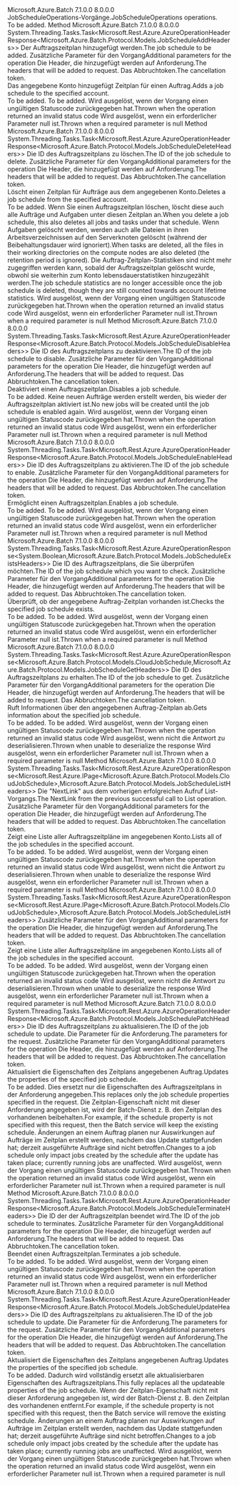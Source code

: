 <Type Name="IJobScheduleOperations" FullName="Microsoft.Azure.Batch.Protocol.IJobScheduleOperations">
  <TypeSignature Language="C#" Value="public interface IJobScheduleOperations" />
  <TypeSignature Language="ILAsm" Value=".class public interface auto ansi abstract IJobScheduleOperations" />
  <TypeSignature Language="DocId" Value="T:Microsoft.Azure.Batch.Protocol.IJobScheduleOperations" />
  <TypeSignature Language="VB.NET" Value="Public Interface IJobScheduleOperations" />
  <TypeSignature Language="F#" Value="type IJobScheduleOperations = interface" />
  <AssemblyInfo>
    <AssemblyName>Microsoft.Azure.Batch</AssemblyName>
    <AssemblyVersion>7.1.0.0</AssemblyVersion>
    <AssemblyVersion>8.0.0.0</AssemblyVersion>
  </AssemblyInfo>
  <Interfaces />
  <Docs>
    <summary>
            <span data-ttu-id="e0101-101">JobScheduleOperations-Vorgänge.</span><span class="sxs-lookup"><span data-stu-id="e0101-101">JobScheduleOperations operations.</span></span>
            </summary>
    <remarks>To be added.</remarks>
  </Docs>
  <Members>
    <Member MemberName="AddWithHttpMessagesAsync">
      <MemberSignature Language="C#" Value="public System.Threading.Tasks.Task&lt;Microsoft.Rest.Azure.AzureOperationHeaderResponse&lt;Microsoft.Azure.Batch.Protocol.Models.JobScheduleAddHeaders&gt;&gt; AddWithHttpMessagesAsync (Microsoft.Azure.Batch.Protocol.Models.JobScheduleAddParameter cloudJobSchedule, Microsoft.Azure.Batch.Protocol.Models.JobScheduleAddOptions jobScheduleAddOptions = null, System.Collections.Generic.Dictionary&lt;string,System.Collections.Generic.List&lt;string&gt;&gt; customHeaders = null, System.Threading.CancellationToken cancellationToken = null);" />
      <MemberSignature Language="ILAsm" Value=".method public hidebysig newslot virtual instance class System.Threading.Tasks.Task`1&lt;class Microsoft.Rest.Azure.AzureOperationHeaderResponse`1&lt;class Microsoft.Azure.Batch.Protocol.Models.JobScheduleAddHeaders&gt;&gt; AddWithHttpMessagesAsync(class Microsoft.Azure.Batch.Protocol.Models.JobScheduleAddParameter cloudJobSchedule, class Microsoft.Azure.Batch.Protocol.Models.JobScheduleAddOptions jobScheduleAddOptions, class System.Collections.Generic.Dictionary`2&lt;string, class System.Collections.Generic.List`1&lt;string&gt;&gt; customHeaders, valuetype System.Threading.CancellationToken cancellationToken) cil managed" />
      <MemberSignature Language="DocId" Value="M:Microsoft.Azure.Batch.Protocol.IJobScheduleOperations.AddWithHttpMessagesAsync(Microsoft.Azure.Batch.Protocol.Models.JobScheduleAddParameter,Microsoft.Azure.Batch.Protocol.Models.JobScheduleAddOptions,System.Collections.Generic.Dictionary{System.String,System.Collections.Generic.List{System.String}},System.Threading.CancellationToken)" />
      <MemberSignature Language="F#" Value="abstract member AddWithHttpMessagesAsync : Microsoft.Azure.Batch.Protocol.Models.JobScheduleAddParameter * Microsoft.Azure.Batch.Protocol.Models.JobScheduleAddOptions * System.Collections.Generic.Dictionary&lt;string, System.Collections.Generic.List&lt;string&gt;&gt; * System.Threading.CancellationToken -&gt; System.Threading.Tasks.Task&lt;Microsoft.Rest.Azure.AzureOperationHeaderResponse&lt;Microsoft.Azure.Batch.Protocol.Models.JobScheduleAddHeaders&gt;&gt;" Usage="iJobScheduleOperations.AddWithHttpMessagesAsync (cloudJobSchedule, jobScheduleAddOptions, customHeaders, cancellationToken)" />
      <MemberType>Method</MemberType>
      <AssemblyInfo>
        <AssemblyName>Microsoft.Azure.Batch</AssemblyName>
        <AssemblyVersion>7.1.0.0</AssemblyVersion>
        <AssemblyVersion>8.0.0.0</AssemblyVersion>
      </AssemblyInfo>
      <ReturnValue>
        <ReturnType>System.Threading.Tasks.Task&lt;Microsoft.Rest.Azure.AzureOperationHeaderResponse&lt;Microsoft.Azure.Batch.Protocol.Models.JobScheduleAddHeaders&gt;&gt;</ReturnType>
      </ReturnValue>
      <Parameters>
        <Parameter Name="cloudJobSchedule" Type="Microsoft.Azure.Batch.Protocol.Models.JobScheduleAddParameter" />
        <Parameter Name="jobScheduleAddOptions" Type="Microsoft.Azure.Batch.Protocol.Models.JobScheduleAddOptions" />
        <Parameter Name="customHeaders" Type="System.Collections.Generic.Dictionary&lt;System.String,System.Collections.Generic.List&lt;System.String&gt;&gt;" />
        <Parameter Name="cancellationToken" Type="System.Threading.CancellationToken" />
      </Parameters>
      <Docs>
        <param name="cloudJobSchedule">
            <span data-ttu-id="e0101-102">Der Auftragszeitplan hinzugefügt werden.</span><span class="sxs-lookup"><span data-stu-id="e0101-102">The job schedule to be added.</span></span>
            </param>
        <param name="jobScheduleAddOptions">
            <span data-ttu-id="e0101-103">Zusätzliche Parameter für den Vorgang</span><span class="sxs-lookup"><span data-stu-id="e0101-103">Additional parameters for the operation</span></span>
            </param>
        <param name="customHeaders">
            <span data-ttu-id="e0101-104">Die Header, die hinzugefügt werden auf Anforderung.</span><span class="sxs-lookup"><span data-stu-id="e0101-104">The headers that will be added to request.</span></span>
            </param>
        <param name="cancellationToken">
            <span data-ttu-id="e0101-105">Das Abbruchtoken.</span><span class="sxs-lookup"><span data-stu-id="e0101-105">The cancellation token.</span></span>
            </param>
        <summary>
            <span data-ttu-id="e0101-106">Das angegebene Konto hinzugefügt Zeitplan für einen Auftrag.</span><span class="sxs-lookup"><span data-stu-id="e0101-106">Adds a job schedule to the specified account.</span></span>
            </summary>
        <returns>To be added.</returns>
        <remarks>To be added.</remarks>
        <exception cref="T:Microsoft.Azure.Batch.Protocol.Models.BatchErrorException">
            <span data-ttu-id="e0101-107">Wird ausgelöst, wenn der Vorgang einen ungültigen Statuscode zurückgegeben hat.</span><span class="sxs-lookup"><span data-stu-id="e0101-107">Thrown when the operation returned an invalid status code</span></span>
            </exception>
        <exception cref="T:Microsoft.Rest.ValidationException">
            <span data-ttu-id="e0101-108">Wird ausgelöst, wenn ein erforderlicher Parameter null ist.</span><span class="sxs-lookup"><span data-stu-id="e0101-108">Thrown when a required parameter is null</span></span>
            </exception>
      </Docs>
    </Member>
    <Member MemberName="DeleteWithHttpMessagesAsync">
      <MemberSignature Language="C#" Value="public System.Threading.Tasks.Task&lt;Microsoft.Rest.Azure.AzureOperationHeaderResponse&lt;Microsoft.Azure.Batch.Protocol.Models.JobScheduleDeleteHeaders&gt;&gt; DeleteWithHttpMessagesAsync (string jobScheduleId, Microsoft.Azure.Batch.Protocol.Models.JobScheduleDeleteOptions jobScheduleDeleteOptions = null, System.Collections.Generic.Dictionary&lt;string,System.Collections.Generic.List&lt;string&gt;&gt; customHeaders = null, System.Threading.CancellationToken cancellationToken = null);" />
      <MemberSignature Language="ILAsm" Value=".method public hidebysig newslot virtual instance class System.Threading.Tasks.Task`1&lt;class Microsoft.Rest.Azure.AzureOperationHeaderResponse`1&lt;class Microsoft.Azure.Batch.Protocol.Models.JobScheduleDeleteHeaders&gt;&gt; DeleteWithHttpMessagesAsync(string jobScheduleId, class Microsoft.Azure.Batch.Protocol.Models.JobScheduleDeleteOptions jobScheduleDeleteOptions, class System.Collections.Generic.Dictionary`2&lt;string, class System.Collections.Generic.List`1&lt;string&gt;&gt; customHeaders, valuetype System.Threading.CancellationToken cancellationToken) cil managed" />
      <MemberSignature Language="DocId" Value="M:Microsoft.Azure.Batch.Protocol.IJobScheduleOperations.DeleteWithHttpMessagesAsync(System.String,Microsoft.Azure.Batch.Protocol.Models.JobScheduleDeleteOptions,System.Collections.Generic.Dictionary{System.String,System.Collections.Generic.List{System.String}},System.Threading.CancellationToken)" />
      <MemberSignature Language="F#" Value="abstract member DeleteWithHttpMessagesAsync : string * Microsoft.Azure.Batch.Protocol.Models.JobScheduleDeleteOptions * System.Collections.Generic.Dictionary&lt;string, System.Collections.Generic.List&lt;string&gt;&gt; * System.Threading.CancellationToken -&gt; System.Threading.Tasks.Task&lt;Microsoft.Rest.Azure.AzureOperationHeaderResponse&lt;Microsoft.Azure.Batch.Protocol.Models.JobScheduleDeleteHeaders&gt;&gt;" Usage="iJobScheduleOperations.DeleteWithHttpMessagesAsync (jobScheduleId, jobScheduleDeleteOptions, customHeaders, cancellationToken)" />
      <MemberType>Method</MemberType>
      <AssemblyInfo>
        <AssemblyName>Microsoft.Azure.Batch</AssemblyName>
        <AssemblyVersion>7.1.0.0</AssemblyVersion>
        <AssemblyVersion>8.0.0.0</AssemblyVersion>
      </AssemblyInfo>
      <ReturnValue>
        <ReturnType>System.Threading.Tasks.Task&lt;Microsoft.Rest.Azure.AzureOperationHeaderResponse&lt;Microsoft.Azure.Batch.Protocol.Models.JobScheduleDeleteHeaders&gt;&gt;</ReturnType>
      </ReturnValue>
      <Parameters>
        <Parameter Name="jobScheduleId" Type="System.String" />
        <Parameter Name="jobScheduleDeleteOptions" Type="Microsoft.Azure.Batch.Protocol.Models.JobScheduleDeleteOptions" />
        <Parameter Name="customHeaders" Type="System.Collections.Generic.Dictionary&lt;System.String,System.Collections.Generic.List&lt;System.String&gt;&gt;" />
        <Parameter Name="cancellationToken" Type="System.Threading.CancellationToken" />
      </Parameters>
      <Docs>
        <param name="jobScheduleId">
            <span data-ttu-id="e0101-109">Die ID des Auftragszeitplans zu löschen.</span><span class="sxs-lookup"><span data-stu-id="e0101-109">The ID of the job schedule to delete.</span></span>
            </param>
        <param name="jobScheduleDeleteOptions">
            <span data-ttu-id="e0101-110">Zusätzliche Parameter für den Vorgang</span><span class="sxs-lookup"><span data-stu-id="e0101-110">Additional parameters for the operation</span></span>
            </param>
        <param name="customHeaders">
            <span data-ttu-id="e0101-111">Die Header, die hinzugefügt werden auf Anforderung.</span><span class="sxs-lookup"><span data-stu-id="e0101-111">The headers that will be added to request.</span></span>
            </param>
        <param name="cancellationToken">
            <span data-ttu-id="e0101-112">Das Abbruchtoken.</span><span class="sxs-lookup"><span data-stu-id="e0101-112">The cancellation token.</span></span>
            </param>
        <summary>
            <span data-ttu-id="e0101-113">Löscht einen Zeitplan für Aufträge aus dem angegebenen Konto.</span><span class="sxs-lookup"><span data-stu-id="e0101-113">Deletes a job schedule from the specified account.</span></span>
            </summary>
        <returns>To be added.</returns>
        <remarks>
            <span data-ttu-id="e0101-114">Wenn Sie einen Auftragszeitplan löschen, löscht diese auch alle Aufträge und Aufgaben unter diesen Zeitplan an.</span><span class="sxs-lookup"><span data-stu-id="e0101-114">When you delete a job schedule, this also deletes all jobs and tasks under that schedule.</span></span> <span data-ttu-id="e0101-115">Wenn Aufgaben gelöscht werden, werden auch alle Dateien in ihren Arbeitsverzeichnissen auf den Serverknoten gelöscht (während der Beibehaltungsdauer wird ignoriert).</span><span class="sxs-lookup"><span data-stu-id="e0101-115">When tasks are deleted, all the files in their working directories on the compute nodes are also deleted (the retention period is ignored).</span></span> <span data-ttu-id="e0101-116">Die Auftrag-Zeitplan-Statistiken sind nicht mehr zugegriffen werden kann, sobald der Auftragszeitplan gelöscht wurde, obwohl sie weiterhin zum Konto lebensdauerstatistiken hinzugezählt werden.</span><span class="sxs-lookup"><span data-stu-id="e0101-116">The job schedule statistics are no longer accessible once the job schedule is deleted, though they are still counted towards account lifetime statistics.</span></span>
            </remarks>
        <exception cref="T:Microsoft.Azure.Batch.Protocol.Models.BatchErrorException">
            <span data-ttu-id="e0101-117">Wird ausgelöst, wenn der Vorgang einen ungültigen Statuscode zurückgegeben hat.</span><span class="sxs-lookup"><span data-stu-id="e0101-117">Thrown when the operation returned an invalid status code</span></span>
            </exception>
        <exception cref="T:Microsoft.Rest.ValidationException">
            <span data-ttu-id="e0101-118">Wird ausgelöst, wenn ein erforderlicher Parameter null ist.</span><span class="sxs-lookup"><span data-stu-id="e0101-118">Thrown when a required parameter is null</span></span>
            </exception>
      </Docs>
    </Member>
    <Member MemberName="DisableWithHttpMessagesAsync">
      <MemberSignature Language="C#" Value="public System.Threading.Tasks.Task&lt;Microsoft.Rest.Azure.AzureOperationHeaderResponse&lt;Microsoft.Azure.Batch.Protocol.Models.JobScheduleDisableHeaders&gt;&gt; DisableWithHttpMessagesAsync (string jobScheduleId, Microsoft.Azure.Batch.Protocol.Models.JobScheduleDisableOptions jobScheduleDisableOptions = null, System.Collections.Generic.Dictionary&lt;string,System.Collections.Generic.List&lt;string&gt;&gt; customHeaders = null, System.Threading.CancellationToken cancellationToken = null);" />
      <MemberSignature Language="ILAsm" Value=".method public hidebysig newslot virtual instance class System.Threading.Tasks.Task`1&lt;class Microsoft.Rest.Azure.AzureOperationHeaderResponse`1&lt;class Microsoft.Azure.Batch.Protocol.Models.JobScheduleDisableHeaders&gt;&gt; DisableWithHttpMessagesAsync(string jobScheduleId, class Microsoft.Azure.Batch.Protocol.Models.JobScheduleDisableOptions jobScheduleDisableOptions, class System.Collections.Generic.Dictionary`2&lt;string, class System.Collections.Generic.List`1&lt;string&gt;&gt; customHeaders, valuetype System.Threading.CancellationToken cancellationToken) cil managed" />
      <MemberSignature Language="DocId" Value="M:Microsoft.Azure.Batch.Protocol.IJobScheduleOperations.DisableWithHttpMessagesAsync(System.String,Microsoft.Azure.Batch.Protocol.Models.JobScheduleDisableOptions,System.Collections.Generic.Dictionary{System.String,System.Collections.Generic.List{System.String}},System.Threading.CancellationToken)" />
      <MemberSignature Language="F#" Value="abstract member DisableWithHttpMessagesAsync : string * Microsoft.Azure.Batch.Protocol.Models.JobScheduleDisableOptions * System.Collections.Generic.Dictionary&lt;string, System.Collections.Generic.List&lt;string&gt;&gt; * System.Threading.CancellationToken -&gt; System.Threading.Tasks.Task&lt;Microsoft.Rest.Azure.AzureOperationHeaderResponse&lt;Microsoft.Azure.Batch.Protocol.Models.JobScheduleDisableHeaders&gt;&gt;" Usage="iJobScheduleOperations.DisableWithHttpMessagesAsync (jobScheduleId, jobScheduleDisableOptions, customHeaders, cancellationToken)" />
      <MemberType>Method</MemberType>
      <AssemblyInfo>
        <AssemblyName>Microsoft.Azure.Batch</AssemblyName>
        <AssemblyVersion>7.1.0.0</AssemblyVersion>
        <AssemblyVersion>8.0.0.0</AssemblyVersion>
      </AssemblyInfo>
      <ReturnValue>
        <ReturnType>System.Threading.Tasks.Task&lt;Microsoft.Rest.Azure.AzureOperationHeaderResponse&lt;Microsoft.Azure.Batch.Protocol.Models.JobScheduleDisableHeaders&gt;&gt;</ReturnType>
      </ReturnValue>
      <Parameters>
        <Parameter Name="jobScheduleId" Type="System.String" />
        <Parameter Name="jobScheduleDisableOptions" Type="Microsoft.Azure.Batch.Protocol.Models.JobScheduleDisableOptions" />
        <Parameter Name="customHeaders" Type="System.Collections.Generic.Dictionary&lt;System.String,System.Collections.Generic.List&lt;System.String&gt;&gt;" />
        <Parameter Name="cancellationToken" Type="System.Threading.CancellationToken" />
      </Parameters>
      <Docs>
        <param name="jobScheduleId">
            <span data-ttu-id="e0101-119">Die ID des Auftragszeitplans zu deaktivieren.</span><span class="sxs-lookup"><span data-stu-id="e0101-119">The ID of the job schedule to disable.</span></span>
            </param>
        <param name="jobScheduleDisableOptions">
            <span data-ttu-id="e0101-120">Zusätzliche Parameter für den Vorgang</span><span class="sxs-lookup"><span data-stu-id="e0101-120">Additional parameters for the operation</span></span>
            </param>
        <param name="customHeaders">
            <span data-ttu-id="e0101-121">Die Header, die hinzugefügt werden auf Anforderung.</span><span class="sxs-lookup"><span data-stu-id="e0101-121">The headers that will be added to request.</span></span>
            </param>
        <param name="cancellationToken">
            <span data-ttu-id="e0101-122">Das Abbruchtoken.</span><span class="sxs-lookup"><span data-stu-id="e0101-122">The cancellation token.</span></span>
            </param>
        <summary>
            <span data-ttu-id="e0101-123">Deaktiviert einen Auftragszeitplan.</span><span class="sxs-lookup"><span data-stu-id="e0101-123">Disables a job schedule.</span></span>
            </summary>
        <returns>To be added.</returns>
        <remarks>
            <span data-ttu-id="e0101-124">Keine neuen Aufträge werden erstellt werden, bis wieder der Auftragszeitplan aktiviert ist.</span><span class="sxs-lookup"><span data-stu-id="e0101-124">No new jobs will be created until the job schedule is enabled again.</span></span>
            </remarks>
        <exception cref="T:Microsoft.Azure.Batch.Protocol.Models.BatchErrorException">
            <span data-ttu-id="e0101-125">Wird ausgelöst, wenn der Vorgang einen ungültigen Statuscode zurückgegeben hat.</span><span class="sxs-lookup"><span data-stu-id="e0101-125">Thrown when the operation returned an invalid status code</span></span>
            </exception>
        <exception cref="T:Microsoft.Rest.ValidationException">
            <span data-ttu-id="e0101-126">Wird ausgelöst, wenn ein erforderlicher Parameter null ist.</span><span class="sxs-lookup"><span data-stu-id="e0101-126">Thrown when a required parameter is null</span></span>
            </exception>
      </Docs>
    </Member>
    <Member MemberName="EnableWithHttpMessagesAsync">
      <MemberSignature Language="C#" Value="public System.Threading.Tasks.Task&lt;Microsoft.Rest.Azure.AzureOperationHeaderResponse&lt;Microsoft.Azure.Batch.Protocol.Models.JobScheduleEnableHeaders&gt;&gt; EnableWithHttpMessagesAsync (string jobScheduleId, Microsoft.Azure.Batch.Protocol.Models.JobScheduleEnableOptions jobScheduleEnableOptions = null, System.Collections.Generic.Dictionary&lt;string,System.Collections.Generic.List&lt;string&gt;&gt; customHeaders = null, System.Threading.CancellationToken cancellationToken = null);" />
      <MemberSignature Language="ILAsm" Value=".method public hidebysig newslot virtual instance class System.Threading.Tasks.Task`1&lt;class Microsoft.Rest.Azure.AzureOperationHeaderResponse`1&lt;class Microsoft.Azure.Batch.Protocol.Models.JobScheduleEnableHeaders&gt;&gt; EnableWithHttpMessagesAsync(string jobScheduleId, class Microsoft.Azure.Batch.Protocol.Models.JobScheduleEnableOptions jobScheduleEnableOptions, class System.Collections.Generic.Dictionary`2&lt;string, class System.Collections.Generic.List`1&lt;string&gt;&gt; customHeaders, valuetype System.Threading.CancellationToken cancellationToken) cil managed" />
      <MemberSignature Language="DocId" Value="M:Microsoft.Azure.Batch.Protocol.IJobScheduleOperations.EnableWithHttpMessagesAsync(System.String,Microsoft.Azure.Batch.Protocol.Models.JobScheduleEnableOptions,System.Collections.Generic.Dictionary{System.String,System.Collections.Generic.List{System.String}},System.Threading.CancellationToken)" />
      <MemberSignature Language="F#" Value="abstract member EnableWithHttpMessagesAsync : string * Microsoft.Azure.Batch.Protocol.Models.JobScheduleEnableOptions * System.Collections.Generic.Dictionary&lt;string, System.Collections.Generic.List&lt;string&gt;&gt; * System.Threading.CancellationToken -&gt; System.Threading.Tasks.Task&lt;Microsoft.Rest.Azure.AzureOperationHeaderResponse&lt;Microsoft.Azure.Batch.Protocol.Models.JobScheduleEnableHeaders&gt;&gt;" Usage="iJobScheduleOperations.EnableWithHttpMessagesAsync (jobScheduleId, jobScheduleEnableOptions, customHeaders, cancellationToken)" />
      <MemberType>Method</MemberType>
      <AssemblyInfo>
        <AssemblyName>Microsoft.Azure.Batch</AssemblyName>
        <AssemblyVersion>7.1.0.0</AssemblyVersion>
        <AssemblyVersion>8.0.0.0</AssemblyVersion>
      </AssemblyInfo>
      <ReturnValue>
        <ReturnType>System.Threading.Tasks.Task&lt;Microsoft.Rest.Azure.AzureOperationHeaderResponse&lt;Microsoft.Azure.Batch.Protocol.Models.JobScheduleEnableHeaders&gt;&gt;</ReturnType>
      </ReturnValue>
      <Parameters>
        <Parameter Name="jobScheduleId" Type="System.String" />
        <Parameter Name="jobScheduleEnableOptions" Type="Microsoft.Azure.Batch.Protocol.Models.JobScheduleEnableOptions" />
        <Parameter Name="customHeaders" Type="System.Collections.Generic.Dictionary&lt;System.String,System.Collections.Generic.List&lt;System.String&gt;&gt;" />
        <Parameter Name="cancellationToken" Type="System.Threading.CancellationToken" />
      </Parameters>
      <Docs>
        <param name="jobScheduleId">
            <span data-ttu-id="e0101-127">Die ID des Auftragszeitplans zu aktivieren.</span><span class="sxs-lookup"><span data-stu-id="e0101-127">The ID of the job schedule to enable.</span></span>
            </param>
        <param name="jobScheduleEnableOptions">
            <span data-ttu-id="e0101-128">Zusätzliche Parameter für den Vorgang</span><span class="sxs-lookup"><span data-stu-id="e0101-128">Additional parameters for the operation</span></span>
            </param>
        <param name="customHeaders">
            <span data-ttu-id="e0101-129">Die Header, die hinzugefügt werden auf Anforderung.</span><span class="sxs-lookup"><span data-stu-id="e0101-129">The headers that will be added to request.</span></span>
            </param>
        <param name="cancellationToken">
            <span data-ttu-id="e0101-130">Das Abbruchtoken.</span><span class="sxs-lookup"><span data-stu-id="e0101-130">The cancellation token.</span></span>
            </param>
        <summary>
            <span data-ttu-id="e0101-131">Ermöglicht einen Auftragszeitplan.</span><span class="sxs-lookup"><span data-stu-id="e0101-131">Enables a job schedule.</span></span>
            </summary>
        <returns>To be added.</returns>
        <remarks>To be added.</remarks>
        <exception cref="T:Microsoft.Azure.Batch.Protocol.Models.BatchErrorException">
            <span data-ttu-id="e0101-132">Wird ausgelöst, wenn der Vorgang einen ungültigen Statuscode zurückgegeben hat.</span><span class="sxs-lookup"><span data-stu-id="e0101-132">Thrown when the operation returned an invalid status code</span></span>
            </exception>
        <exception cref="T:Microsoft.Rest.ValidationException">
            <span data-ttu-id="e0101-133">Wird ausgelöst, wenn ein erforderlicher Parameter null ist.</span><span class="sxs-lookup"><span data-stu-id="e0101-133">Thrown when a required parameter is null</span></span>
            </exception>
      </Docs>
    </Member>
    <Member MemberName="ExistsWithHttpMessagesAsync">
      <MemberSignature Language="C#" Value="public System.Threading.Tasks.Task&lt;Microsoft.Rest.Azure.AzureOperationResponse&lt;bool,Microsoft.Azure.Batch.Protocol.Models.JobScheduleExistsHeaders&gt;&gt; ExistsWithHttpMessagesAsync (string jobScheduleId, Microsoft.Azure.Batch.Protocol.Models.JobScheduleExistsOptions jobScheduleExistsOptions = null, System.Collections.Generic.Dictionary&lt;string,System.Collections.Generic.List&lt;string&gt;&gt; customHeaders = null, System.Threading.CancellationToken cancellationToken = null);" />
      <MemberSignature Language="ILAsm" Value=".method public hidebysig newslot virtual instance class System.Threading.Tasks.Task`1&lt;class Microsoft.Rest.Azure.AzureOperationResponse`2&lt;bool, class Microsoft.Azure.Batch.Protocol.Models.JobScheduleExistsHeaders&gt;&gt; ExistsWithHttpMessagesAsync(string jobScheduleId, class Microsoft.Azure.Batch.Protocol.Models.JobScheduleExistsOptions jobScheduleExistsOptions, class System.Collections.Generic.Dictionary`2&lt;string, class System.Collections.Generic.List`1&lt;string&gt;&gt; customHeaders, valuetype System.Threading.CancellationToken cancellationToken) cil managed" />
      <MemberSignature Language="DocId" Value="M:Microsoft.Azure.Batch.Protocol.IJobScheduleOperations.ExistsWithHttpMessagesAsync(System.String,Microsoft.Azure.Batch.Protocol.Models.JobScheduleExistsOptions,System.Collections.Generic.Dictionary{System.String,System.Collections.Generic.List{System.String}},System.Threading.CancellationToken)" />
      <MemberSignature Language="F#" Value="abstract member ExistsWithHttpMessagesAsync : string * Microsoft.Azure.Batch.Protocol.Models.JobScheduleExistsOptions * System.Collections.Generic.Dictionary&lt;string, System.Collections.Generic.List&lt;string&gt;&gt; * System.Threading.CancellationToken -&gt; System.Threading.Tasks.Task&lt;Microsoft.Rest.Azure.AzureOperationResponse&lt;bool, Microsoft.Azure.Batch.Protocol.Models.JobScheduleExistsHeaders&gt;&gt;" Usage="iJobScheduleOperations.ExistsWithHttpMessagesAsync (jobScheduleId, jobScheduleExistsOptions, customHeaders, cancellationToken)" />
      <MemberType>Method</MemberType>
      <AssemblyInfo>
        <AssemblyName>Microsoft.Azure.Batch</AssemblyName>
        <AssemblyVersion>7.1.0.0</AssemblyVersion>
        <AssemblyVersion>8.0.0.0</AssemblyVersion>
      </AssemblyInfo>
      <ReturnValue>
        <ReturnType>System.Threading.Tasks.Task&lt;Microsoft.Rest.Azure.AzureOperationResponse&lt;System.Boolean,Microsoft.Azure.Batch.Protocol.Models.JobScheduleExistsHeaders&gt;&gt;</ReturnType>
      </ReturnValue>
      <Parameters>
        <Parameter Name="jobScheduleId" Type="System.String" />
        <Parameter Name="jobScheduleExistsOptions" Type="Microsoft.Azure.Batch.Protocol.Models.JobScheduleExistsOptions" />
        <Parameter Name="customHeaders" Type="System.Collections.Generic.Dictionary&lt;System.String,System.Collections.Generic.List&lt;System.String&gt;&gt;" />
        <Parameter Name="cancellationToken" Type="System.Threading.CancellationToken" />
      </Parameters>
      <Docs>
        <param name="jobScheduleId">
            <span data-ttu-id="e0101-134">Die ID des Auftragszeitplans, die Sie überprüfen möchten.</span><span class="sxs-lookup"><span data-stu-id="e0101-134">The ID of the job schedule which you want to check.</span></span>
            </param>
        <param name="jobScheduleExistsOptions">
            <span data-ttu-id="e0101-135">Zusätzliche Parameter für den Vorgang</span><span class="sxs-lookup"><span data-stu-id="e0101-135">Additional parameters for the operation</span></span>
            </param>
        <param name="customHeaders">
            <span data-ttu-id="e0101-136">Die Header, die hinzugefügt werden auf Anforderung.</span><span class="sxs-lookup"><span data-stu-id="e0101-136">The headers that will be added to request.</span></span>
            </param>
        <param name="cancellationToken">
            <span data-ttu-id="e0101-137">Das Abbruchtoken.</span><span class="sxs-lookup"><span data-stu-id="e0101-137">The cancellation token.</span></span>
            </param>
        <summary>
            <span data-ttu-id="e0101-138">Überprüft, ob der angegebene Auftrag-Zeitplan vorhanden ist.</span><span class="sxs-lookup"><span data-stu-id="e0101-138">Checks the specified job schedule exists.</span></span>
            </summary>
        <returns>To be added.</returns>
        <remarks>To be added.</remarks>
        <exception cref="T:Microsoft.Azure.Batch.Protocol.Models.BatchErrorException">
            <span data-ttu-id="e0101-139">Wird ausgelöst, wenn der Vorgang einen ungültigen Statuscode zurückgegeben hat.</span><span class="sxs-lookup"><span data-stu-id="e0101-139">Thrown when the operation returned an invalid status code</span></span>
            </exception>
        <exception cref="T:Microsoft.Rest.ValidationException">
            <span data-ttu-id="e0101-140">Wird ausgelöst, wenn ein erforderlicher Parameter null ist.</span><span class="sxs-lookup"><span data-stu-id="e0101-140">Thrown when a required parameter is null</span></span>
            </exception>
      </Docs>
    </Member>
    <Member MemberName="GetWithHttpMessagesAsync">
      <MemberSignature Language="C#" Value="public System.Threading.Tasks.Task&lt;Microsoft.Rest.Azure.AzureOperationResponse&lt;Microsoft.Azure.Batch.Protocol.Models.CloudJobSchedule,Microsoft.Azure.Batch.Protocol.Models.JobScheduleGetHeaders&gt;&gt; GetWithHttpMessagesAsync (string jobScheduleId, Microsoft.Azure.Batch.Protocol.Models.JobScheduleGetOptions jobScheduleGetOptions = null, System.Collections.Generic.Dictionary&lt;string,System.Collections.Generic.List&lt;string&gt;&gt; customHeaders = null, System.Threading.CancellationToken cancellationToken = null);" />
      <MemberSignature Language="ILAsm" Value=".method public hidebysig newslot virtual instance class System.Threading.Tasks.Task`1&lt;class Microsoft.Rest.Azure.AzureOperationResponse`2&lt;class Microsoft.Azure.Batch.Protocol.Models.CloudJobSchedule, class Microsoft.Azure.Batch.Protocol.Models.JobScheduleGetHeaders&gt;&gt; GetWithHttpMessagesAsync(string jobScheduleId, class Microsoft.Azure.Batch.Protocol.Models.JobScheduleGetOptions jobScheduleGetOptions, class System.Collections.Generic.Dictionary`2&lt;string, class System.Collections.Generic.List`1&lt;string&gt;&gt; customHeaders, valuetype System.Threading.CancellationToken cancellationToken) cil managed" />
      <MemberSignature Language="DocId" Value="M:Microsoft.Azure.Batch.Protocol.IJobScheduleOperations.GetWithHttpMessagesAsync(System.String,Microsoft.Azure.Batch.Protocol.Models.JobScheduleGetOptions,System.Collections.Generic.Dictionary{System.String,System.Collections.Generic.List{System.String}},System.Threading.CancellationToken)" />
      <MemberSignature Language="F#" Value="abstract member GetWithHttpMessagesAsync : string * Microsoft.Azure.Batch.Protocol.Models.JobScheduleGetOptions * System.Collections.Generic.Dictionary&lt;string, System.Collections.Generic.List&lt;string&gt;&gt; * System.Threading.CancellationToken -&gt; System.Threading.Tasks.Task&lt;Microsoft.Rest.Azure.AzureOperationResponse&lt;Microsoft.Azure.Batch.Protocol.Models.CloudJobSchedule, Microsoft.Azure.Batch.Protocol.Models.JobScheduleGetHeaders&gt;&gt;" Usage="iJobScheduleOperations.GetWithHttpMessagesAsync (jobScheduleId, jobScheduleGetOptions, customHeaders, cancellationToken)" />
      <MemberType>Method</MemberType>
      <AssemblyInfo>
        <AssemblyName>Microsoft.Azure.Batch</AssemblyName>
        <AssemblyVersion>7.1.0.0</AssemblyVersion>
        <AssemblyVersion>8.0.0.0</AssemblyVersion>
      </AssemblyInfo>
      <ReturnValue>
        <ReturnType>System.Threading.Tasks.Task&lt;Microsoft.Rest.Azure.AzureOperationResponse&lt;Microsoft.Azure.Batch.Protocol.Models.CloudJobSchedule,Microsoft.Azure.Batch.Protocol.Models.JobScheduleGetHeaders&gt;&gt;</ReturnType>
      </ReturnValue>
      <Parameters>
        <Parameter Name="jobScheduleId" Type="System.String" />
        <Parameter Name="jobScheduleGetOptions" Type="Microsoft.Azure.Batch.Protocol.Models.JobScheduleGetOptions" />
        <Parameter Name="customHeaders" Type="System.Collections.Generic.Dictionary&lt;System.String,System.Collections.Generic.List&lt;System.String&gt;&gt;" />
        <Parameter Name="cancellationToken" Type="System.Threading.CancellationToken" />
      </Parameters>
      <Docs>
        <param name="jobScheduleId">
            <span data-ttu-id="e0101-141">Die ID des Auftragszeitplans zu erhalten.</span><span class="sxs-lookup"><span data-stu-id="e0101-141">The ID of the job schedule to get.</span></span>
            </param>
        <param name="jobScheduleGetOptions">
            <span data-ttu-id="e0101-142">Zusätzliche Parameter für den Vorgang</span><span class="sxs-lookup"><span data-stu-id="e0101-142">Additional parameters for the operation</span></span>
            </param>
        <param name="customHeaders">
            <span data-ttu-id="e0101-143">Die Header, die hinzugefügt werden auf Anforderung.</span><span class="sxs-lookup"><span data-stu-id="e0101-143">The headers that will be added to request.</span></span>
            </param>
        <param name="cancellationToken">
            <span data-ttu-id="e0101-144">Das Abbruchtoken.</span><span class="sxs-lookup"><span data-stu-id="e0101-144">The cancellation token.</span></span>
            </param>
        <summary>
            <span data-ttu-id="e0101-145">Ruft Informationen über den angegebenen Auftrag-Zeitplan ab.</span><span class="sxs-lookup"><span data-stu-id="e0101-145">Gets information about the specified job schedule.</span></span>
            </summary>
        <returns>To be added.</returns>
        <remarks>To be added.</remarks>
        <exception cref="T:Microsoft.Azure.Batch.Protocol.Models.BatchErrorException">
            <span data-ttu-id="e0101-146">Wird ausgelöst, wenn der Vorgang einen ungültigen Statuscode zurückgegeben hat.</span><span class="sxs-lookup"><span data-stu-id="e0101-146">Thrown when the operation returned an invalid status code</span></span>
            </exception>
        <exception cref="T:Microsoft.Rest.SerializationException">
            <span data-ttu-id="e0101-147">Wird ausgelöst, wenn nicht die Antwort zu deserialisieren.</span><span class="sxs-lookup"><span data-stu-id="e0101-147">Thrown when unable to deserialize the response</span></span>
            </exception>
        <exception cref="T:Microsoft.Rest.ValidationException">
            <span data-ttu-id="e0101-148">Wird ausgelöst, wenn ein erforderlicher Parameter null ist.</span><span class="sxs-lookup"><span data-stu-id="e0101-148">Thrown when a required parameter is null</span></span>
            </exception>
      </Docs>
    </Member>
    <Member MemberName="ListNextWithHttpMessagesAsync">
      <MemberSignature Language="C#" Value="public System.Threading.Tasks.Task&lt;Microsoft.Rest.Azure.AzureOperationResponse&lt;Microsoft.Rest.Azure.IPage&lt;Microsoft.Azure.Batch.Protocol.Models.CloudJobSchedule&gt;,Microsoft.Azure.Batch.Protocol.Models.JobScheduleListHeaders&gt;&gt; ListNextWithHttpMessagesAsync (string nextPageLink, Microsoft.Azure.Batch.Protocol.Models.JobScheduleListNextOptions jobScheduleListNextOptions = null, System.Collections.Generic.Dictionary&lt;string,System.Collections.Generic.List&lt;string&gt;&gt; customHeaders = null, System.Threading.CancellationToken cancellationToken = null);" />
      <MemberSignature Language="ILAsm" Value=".method public hidebysig newslot virtual instance class System.Threading.Tasks.Task`1&lt;class Microsoft.Rest.Azure.AzureOperationResponse`2&lt;class Microsoft.Rest.Azure.IPage`1&lt;class Microsoft.Azure.Batch.Protocol.Models.CloudJobSchedule&gt;, class Microsoft.Azure.Batch.Protocol.Models.JobScheduleListHeaders&gt;&gt; ListNextWithHttpMessagesAsync(string nextPageLink, class Microsoft.Azure.Batch.Protocol.Models.JobScheduleListNextOptions jobScheduleListNextOptions, class System.Collections.Generic.Dictionary`2&lt;string, class System.Collections.Generic.List`1&lt;string&gt;&gt; customHeaders, valuetype System.Threading.CancellationToken cancellationToken) cil managed" />
      <MemberSignature Language="DocId" Value="M:Microsoft.Azure.Batch.Protocol.IJobScheduleOperations.ListNextWithHttpMessagesAsync(System.String,Microsoft.Azure.Batch.Protocol.Models.JobScheduleListNextOptions,System.Collections.Generic.Dictionary{System.String,System.Collections.Generic.List{System.String}},System.Threading.CancellationToken)" />
      <MemberSignature Language="F#" Value="abstract member ListNextWithHttpMessagesAsync : string * Microsoft.Azure.Batch.Protocol.Models.JobScheduleListNextOptions * System.Collections.Generic.Dictionary&lt;string, System.Collections.Generic.List&lt;string&gt;&gt; * System.Threading.CancellationToken -&gt; System.Threading.Tasks.Task&lt;Microsoft.Rest.Azure.AzureOperationResponse&lt;Microsoft.Rest.Azure.IPage&lt;Microsoft.Azure.Batch.Protocol.Models.CloudJobSchedule&gt;, Microsoft.Azure.Batch.Protocol.Models.JobScheduleListHeaders&gt;&gt;" Usage="iJobScheduleOperations.ListNextWithHttpMessagesAsync (nextPageLink, jobScheduleListNextOptions, customHeaders, cancellationToken)" />
      <MemberType>Method</MemberType>
      <AssemblyInfo>
        <AssemblyName>Microsoft.Azure.Batch</AssemblyName>
        <AssemblyVersion>7.1.0.0</AssemblyVersion>
        <AssemblyVersion>8.0.0.0</AssemblyVersion>
      </AssemblyInfo>
      <ReturnValue>
        <ReturnType>System.Threading.Tasks.Task&lt;Microsoft.Rest.Azure.AzureOperationResponse&lt;Microsoft.Rest.Azure.IPage&lt;Microsoft.Azure.Batch.Protocol.Models.CloudJobSchedule&gt;,Microsoft.Azure.Batch.Protocol.Models.JobScheduleListHeaders&gt;&gt;</ReturnType>
      </ReturnValue>
      <Parameters>
        <Parameter Name="nextPageLink" Type="System.String" />
        <Parameter Name="jobScheduleListNextOptions" Type="Microsoft.Azure.Batch.Protocol.Models.JobScheduleListNextOptions" />
        <Parameter Name="customHeaders" Type="System.Collections.Generic.Dictionary&lt;System.String,System.Collections.Generic.List&lt;System.String&gt;&gt;" />
        <Parameter Name="cancellationToken" Type="System.Threading.CancellationToken" />
      </Parameters>
      <Docs>
        <param name="nextPageLink">
            <span data-ttu-id="e0101-149">Die "NextLink" aus dem vorherigen erfolgreichen Aufruf List-Vorgangs.</span><span class="sxs-lookup"><span data-stu-id="e0101-149">The NextLink from the previous successful call to List operation.</span></span>
            </param>
        <param name="jobScheduleListNextOptions">
            <span data-ttu-id="e0101-150">Zusätzliche Parameter für den Vorgang</span><span class="sxs-lookup"><span data-stu-id="e0101-150">Additional parameters for the operation</span></span>
            </param>
        <param name="customHeaders">
            <span data-ttu-id="e0101-151">Die Header, die hinzugefügt werden auf Anforderung.</span><span class="sxs-lookup"><span data-stu-id="e0101-151">The headers that will be added to request.</span></span>
            </param>
        <param name="cancellationToken">
            <span data-ttu-id="e0101-152">Das Abbruchtoken.</span><span class="sxs-lookup"><span data-stu-id="e0101-152">The cancellation token.</span></span>
            </param>
        <summary>
            <span data-ttu-id="e0101-153">Zeigt eine Liste aller Auftragszeitpläne im angegebenen Konto.</span><span class="sxs-lookup"><span data-stu-id="e0101-153">Lists all of the job schedules in the specified account.</span></span>
            </summary>
        <returns>To be added.</returns>
        <remarks>To be added.</remarks>
        <exception cref="T:Microsoft.Azure.Batch.Protocol.Models.BatchErrorException">
            <span data-ttu-id="e0101-154">Wird ausgelöst, wenn der Vorgang einen ungültigen Statuscode zurückgegeben hat.</span><span class="sxs-lookup"><span data-stu-id="e0101-154">Thrown when the operation returned an invalid status code</span></span>
            </exception>
        <exception cref="T:Microsoft.Rest.SerializationException">
            <span data-ttu-id="e0101-155">Wird ausgelöst, wenn nicht die Antwort zu deserialisieren.</span><span class="sxs-lookup"><span data-stu-id="e0101-155">Thrown when unable to deserialize the response</span></span>
            </exception>
        <exception cref="T:Microsoft.Rest.ValidationException">
            <span data-ttu-id="e0101-156">Wird ausgelöst, wenn ein erforderlicher Parameter null ist.</span><span class="sxs-lookup"><span data-stu-id="e0101-156">Thrown when a required parameter is null</span></span>
            </exception>
      </Docs>
    </Member>
    <Member MemberName="ListWithHttpMessagesAsync">
      <MemberSignature Language="C#" Value="public System.Threading.Tasks.Task&lt;Microsoft.Rest.Azure.AzureOperationResponse&lt;Microsoft.Rest.Azure.IPage&lt;Microsoft.Azure.Batch.Protocol.Models.CloudJobSchedule&gt;,Microsoft.Azure.Batch.Protocol.Models.JobScheduleListHeaders&gt;&gt; ListWithHttpMessagesAsync (Microsoft.Azure.Batch.Protocol.Models.JobScheduleListOptions jobScheduleListOptions = null, System.Collections.Generic.Dictionary&lt;string,System.Collections.Generic.List&lt;string&gt;&gt; customHeaders = null, System.Threading.CancellationToken cancellationToken = null);" />
      <MemberSignature Language="ILAsm" Value=".method public hidebysig newslot virtual instance class System.Threading.Tasks.Task`1&lt;class Microsoft.Rest.Azure.AzureOperationResponse`2&lt;class Microsoft.Rest.Azure.IPage`1&lt;class Microsoft.Azure.Batch.Protocol.Models.CloudJobSchedule&gt;, class Microsoft.Azure.Batch.Protocol.Models.JobScheduleListHeaders&gt;&gt; ListWithHttpMessagesAsync(class Microsoft.Azure.Batch.Protocol.Models.JobScheduleListOptions jobScheduleListOptions, class System.Collections.Generic.Dictionary`2&lt;string, class System.Collections.Generic.List`1&lt;string&gt;&gt; customHeaders, valuetype System.Threading.CancellationToken cancellationToken) cil managed" />
      <MemberSignature Language="DocId" Value="M:Microsoft.Azure.Batch.Protocol.IJobScheduleOperations.ListWithHttpMessagesAsync(Microsoft.Azure.Batch.Protocol.Models.JobScheduleListOptions,System.Collections.Generic.Dictionary{System.String,System.Collections.Generic.List{System.String}},System.Threading.CancellationToken)" />
      <MemberSignature Language="F#" Value="abstract member ListWithHttpMessagesAsync : Microsoft.Azure.Batch.Protocol.Models.JobScheduleListOptions * System.Collections.Generic.Dictionary&lt;string, System.Collections.Generic.List&lt;string&gt;&gt; * System.Threading.CancellationToken -&gt; System.Threading.Tasks.Task&lt;Microsoft.Rest.Azure.AzureOperationResponse&lt;Microsoft.Rest.Azure.IPage&lt;Microsoft.Azure.Batch.Protocol.Models.CloudJobSchedule&gt;, Microsoft.Azure.Batch.Protocol.Models.JobScheduleListHeaders&gt;&gt;" Usage="iJobScheduleOperations.ListWithHttpMessagesAsync (jobScheduleListOptions, customHeaders, cancellationToken)" />
      <MemberType>Method</MemberType>
      <AssemblyInfo>
        <AssemblyName>Microsoft.Azure.Batch</AssemblyName>
        <AssemblyVersion>7.1.0.0</AssemblyVersion>
        <AssemblyVersion>8.0.0.0</AssemblyVersion>
      </AssemblyInfo>
      <ReturnValue>
        <ReturnType>System.Threading.Tasks.Task&lt;Microsoft.Rest.Azure.AzureOperationResponse&lt;Microsoft.Rest.Azure.IPage&lt;Microsoft.Azure.Batch.Protocol.Models.CloudJobSchedule&gt;,Microsoft.Azure.Batch.Protocol.Models.JobScheduleListHeaders&gt;&gt;</ReturnType>
      </ReturnValue>
      <Parameters>
        <Parameter Name="jobScheduleListOptions" Type="Microsoft.Azure.Batch.Protocol.Models.JobScheduleListOptions" />
        <Parameter Name="customHeaders" Type="System.Collections.Generic.Dictionary&lt;System.String,System.Collections.Generic.List&lt;System.String&gt;&gt;" />
        <Parameter Name="cancellationToken" Type="System.Threading.CancellationToken" />
      </Parameters>
      <Docs>
        <param name="jobScheduleListOptions">
            <span data-ttu-id="e0101-157">Zusätzliche Parameter für den Vorgang</span><span class="sxs-lookup"><span data-stu-id="e0101-157">Additional parameters for the operation</span></span>
            </param>
        <param name="customHeaders">
            <span data-ttu-id="e0101-158">Die Header, die hinzugefügt werden auf Anforderung.</span><span class="sxs-lookup"><span data-stu-id="e0101-158">The headers that will be added to request.</span></span>
            </param>
        <param name="cancellationToken">
            <span data-ttu-id="e0101-159">Das Abbruchtoken.</span><span class="sxs-lookup"><span data-stu-id="e0101-159">The cancellation token.</span></span>
            </param>
        <summary>
            <span data-ttu-id="e0101-160">Zeigt eine Liste aller Auftragszeitpläne im angegebenen Konto.</span><span class="sxs-lookup"><span data-stu-id="e0101-160">Lists all of the job schedules in the specified account.</span></span>
            </summary>
        <returns>To be added.</returns>
        <remarks>To be added.</remarks>
        <exception cref="T:Microsoft.Azure.Batch.Protocol.Models.BatchErrorException">
            <span data-ttu-id="e0101-161">Wird ausgelöst, wenn der Vorgang einen ungültigen Statuscode zurückgegeben hat.</span><span class="sxs-lookup"><span data-stu-id="e0101-161">Thrown when the operation returned an invalid status code</span></span>
            </exception>
        <exception cref="T:Microsoft.Rest.SerializationException">
            <span data-ttu-id="e0101-162">Wird ausgelöst, wenn nicht die Antwort zu deserialisieren.</span><span class="sxs-lookup"><span data-stu-id="e0101-162">Thrown when unable to deserialize the response</span></span>
            </exception>
        <exception cref="T:Microsoft.Rest.ValidationException">
            <span data-ttu-id="e0101-163">Wird ausgelöst, wenn ein erforderlicher Parameter null ist.</span><span class="sxs-lookup"><span data-stu-id="e0101-163">Thrown when a required parameter is null</span></span>
            </exception>
      </Docs>
    </Member>
    <Member MemberName="PatchWithHttpMessagesAsync">
      <MemberSignature Language="C#" Value="public System.Threading.Tasks.Task&lt;Microsoft.Rest.Azure.AzureOperationHeaderResponse&lt;Microsoft.Azure.Batch.Protocol.Models.JobSchedulePatchHeaders&gt;&gt; PatchWithHttpMessagesAsync (string jobScheduleId, Microsoft.Azure.Batch.Protocol.Models.JobSchedulePatchParameter jobSchedulePatchParameter, Microsoft.Azure.Batch.Protocol.Models.JobSchedulePatchOptions jobSchedulePatchOptions = null, System.Collections.Generic.Dictionary&lt;string,System.Collections.Generic.List&lt;string&gt;&gt; customHeaders = null, System.Threading.CancellationToken cancellationToken = null);" />
      <MemberSignature Language="ILAsm" Value=".method public hidebysig newslot virtual instance class System.Threading.Tasks.Task`1&lt;class Microsoft.Rest.Azure.AzureOperationHeaderResponse`1&lt;class Microsoft.Azure.Batch.Protocol.Models.JobSchedulePatchHeaders&gt;&gt; PatchWithHttpMessagesAsync(string jobScheduleId, class Microsoft.Azure.Batch.Protocol.Models.JobSchedulePatchParameter jobSchedulePatchParameter, class Microsoft.Azure.Batch.Protocol.Models.JobSchedulePatchOptions jobSchedulePatchOptions, class System.Collections.Generic.Dictionary`2&lt;string, class System.Collections.Generic.List`1&lt;string&gt;&gt; customHeaders, valuetype System.Threading.CancellationToken cancellationToken) cil managed" />
      <MemberSignature Language="DocId" Value="M:Microsoft.Azure.Batch.Protocol.IJobScheduleOperations.PatchWithHttpMessagesAsync(System.String,Microsoft.Azure.Batch.Protocol.Models.JobSchedulePatchParameter,Microsoft.Azure.Batch.Protocol.Models.JobSchedulePatchOptions,System.Collections.Generic.Dictionary{System.String,System.Collections.Generic.List{System.String}},System.Threading.CancellationToken)" />
      <MemberSignature Language="F#" Value="abstract member PatchWithHttpMessagesAsync : string * Microsoft.Azure.Batch.Protocol.Models.JobSchedulePatchParameter * Microsoft.Azure.Batch.Protocol.Models.JobSchedulePatchOptions * System.Collections.Generic.Dictionary&lt;string, System.Collections.Generic.List&lt;string&gt;&gt; * System.Threading.CancellationToken -&gt; System.Threading.Tasks.Task&lt;Microsoft.Rest.Azure.AzureOperationHeaderResponse&lt;Microsoft.Azure.Batch.Protocol.Models.JobSchedulePatchHeaders&gt;&gt;" Usage="iJobScheduleOperations.PatchWithHttpMessagesAsync (jobScheduleId, jobSchedulePatchParameter, jobSchedulePatchOptions, customHeaders, cancellationToken)" />
      <MemberType>Method</MemberType>
      <AssemblyInfo>
        <AssemblyName>Microsoft.Azure.Batch</AssemblyName>
        <AssemblyVersion>7.1.0.0</AssemblyVersion>
        <AssemblyVersion>8.0.0.0</AssemblyVersion>
      </AssemblyInfo>
      <ReturnValue>
        <ReturnType>System.Threading.Tasks.Task&lt;Microsoft.Rest.Azure.AzureOperationHeaderResponse&lt;Microsoft.Azure.Batch.Protocol.Models.JobSchedulePatchHeaders&gt;&gt;</ReturnType>
      </ReturnValue>
      <Parameters>
        <Parameter Name="jobScheduleId" Type="System.String" />
        <Parameter Name="jobSchedulePatchParameter" Type="Microsoft.Azure.Batch.Protocol.Models.JobSchedulePatchParameter" />
        <Parameter Name="jobSchedulePatchOptions" Type="Microsoft.Azure.Batch.Protocol.Models.JobSchedulePatchOptions" />
        <Parameter Name="customHeaders" Type="System.Collections.Generic.Dictionary&lt;System.String,System.Collections.Generic.List&lt;System.String&gt;&gt;" />
        <Parameter Name="cancellationToken" Type="System.Threading.CancellationToken" />
      </Parameters>
      <Docs>
        <param name="jobScheduleId">
            <span data-ttu-id="e0101-164">Die ID des Auftragszeitplans zu aktualisieren.</span><span class="sxs-lookup"><span data-stu-id="e0101-164">The ID of the job schedule to update.</span></span>
            </param>
        <param name="jobSchedulePatchParameter">
            <span data-ttu-id="e0101-165">Die Parameter für die Anforderung.</span><span class="sxs-lookup"><span data-stu-id="e0101-165">The parameters for the request.</span></span>
            </param>
        <param name="jobSchedulePatchOptions">
            <span data-ttu-id="e0101-166">Zusätzliche Parameter für den Vorgang</span><span class="sxs-lookup"><span data-stu-id="e0101-166">Additional parameters for the operation</span></span>
            </param>
        <param name="customHeaders">
            <span data-ttu-id="e0101-167">Die Header, die hinzugefügt werden auf Anforderung.</span><span class="sxs-lookup"><span data-stu-id="e0101-167">The headers that will be added to request.</span></span>
            </param>
        <param name="cancellationToken">
            <span data-ttu-id="e0101-168">Das Abbruchtoken.</span><span class="sxs-lookup"><span data-stu-id="e0101-168">The cancellation token.</span></span>
            </param>
        <summary>
            <span data-ttu-id="e0101-169">Aktualisiert die Eigenschaften des Zeitplans angegebenen Auftrag.</span><span class="sxs-lookup"><span data-stu-id="e0101-169">Updates the properties of the specified job schedule.</span></span>
            </summary>
        <returns>To be added.</returns>
        <remarks>
            <span data-ttu-id="e0101-170">Dies ersetzt nur die Eigenschaften des Auftragszeitplans in der Anforderung angegeben.</span><span class="sxs-lookup"><span data-stu-id="e0101-170">This replaces only the job schedule properties specified in the request.</span></span> <span data-ttu-id="e0101-171">Die Zeitplan-Eigenschaft nicht mit dieser Anforderung angegeben ist, wird der Batch-Dienst z. B. den Zeitplan des vorhandenen beibehalten.</span><span class="sxs-lookup"><span data-stu-id="e0101-171">For example, if the schedule property is not specified with this request, then the Batch service will keep the existing schedule.</span></span> <span data-ttu-id="e0101-172">Änderungen an einem Auftrag planen nur Auswirkungen auf Aufträge im Zeitplan erstellt werden, nachdem das Update stattgefunden hat; derzeit ausgeführte Aufträge sind nicht betroffen.</span><span class="sxs-lookup"><span data-stu-id="e0101-172">Changes to a job schedule only impact jobs created by the schedule after the update has taken place; currently running jobs are unaffected.</span></span>
            </remarks>
        <exception cref="T:Microsoft.Azure.Batch.Protocol.Models.BatchErrorException">
            <span data-ttu-id="e0101-173">Wird ausgelöst, wenn der Vorgang einen ungültigen Statuscode zurückgegeben hat.</span><span class="sxs-lookup"><span data-stu-id="e0101-173">Thrown when the operation returned an invalid status code</span></span>
            </exception>
        <exception cref="T:Microsoft.Rest.ValidationException">
            <span data-ttu-id="e0101-174">Wird ausgelöst, wenn ein erforderlicher Parameter null ist.</span><span class="sxs-lookup"><span data-stu-id="e0101-174">Thrown when a required parameter is null</span></span>
            </exception>
      </Docs>
    </Member>
    <Member MemberName="TerminateWithHttpMessagesAsync">
      <MemberSignature Language="C#" Value="public System.Threading.Tasks.Task&lt;Microsoft.Rest.Azure.AzureOperationHeaderResponse&lt;Microsoft.Azure.Batch.Protocol.Models.JobScheduleTerminateHeaders&gt;&gt; TerminateWithHttpMessagesAsync (string jobScheduleId, Microsoft.Azure.Batch.Protocol.Models.JobScheduleTerminateOptions jobScheduleTerminateOptions = null, System.Collections.Generic.Dictionary&lt;string,System.Collections.Generic.List&lt;string&gt;&gt; customHeaders = null, System.Threading.CancellationToken cancellationToken = null);" />
      <MemberSignature Language="ILAsm" Value=".method public hidebysig newslot virtual instance class System.Threading.Tasks.Task`1&lt;class Microsoft.Rest.Azure.AzureOperationHeaderResponse`1&lt;class Microsoft.Azure.Batch.Protocol.Models.JobScheduleTerminateHeaders&gt;&gt; TerminateWithHttpMessagesAsync(string jobScheduleId, class Microsoft.Azure.Batch.Protocol.Models.JobScheduleTerminateOptions jobScheduleTerminateOptions, class System.Collections.Generic.Dictionary`2&lt;string, class System.Collections.Generic.List`1&lt;string&gt;&gt; customHeaders, valuetype System.Threading.CancellationToken cancellationToken) cil managed" />
      <MemberSignature Language="DocId" Value="M:Microsoft.Azure.Batch.Protocol.IJobScheduleOperations.TerminateWithHttpMessagesAsync(System.String,Microsoft.Azure.Batch.Protocol.Models.JobScheduleTerminateOptions,System.Collections.Generic.Dictionary{System.String,System.Collections.Generic.List{System.String}},System.Threading.CancellationToken)" />
      <MemberSignature Language="F#" Value="abstract member TerminateWithHttpMessagesAsync : string * Microsoft.Azure.Batch.Protocol.Models.JobScheduleTerminateOptions * System.Collections.Generic.Dictionary&lt;string, System.Collections.Generic.List&lt;string&gt;&gt; * System.Threading.CancellationToken -&gt; System.Threading.Tasks.Task&lt;Microsoft.Rest.Azure.AzureOperationHeaderResponse&lt;Microsoft.Azure.Batch.Protocol.Models.JobScheduleTerminateHeaders&gt;&gt;" Usage="iJobScheduleOperations.TerminateWithHttpMessagesAsync (jobScheduleId, jobScheduleTerminateOptions, customHeaders, cancellationToken)" />
      <MemberType>Method</MemberType>
      <AssemblyInfo>
        <AssemblyName>Microsoft.Azure.Batch</AssemblyName>
        <AssemblyVersion>7.1.0.0</AssemblyVersion>
        <AssemblyVersion>8.0.0.0</AssemblyVersion>
      </AssemblyInfo>
      <ReturnValue>
        <ReturnType>System.Threading.Tasks.Task&lt;Microsoft.Rest.Azure.AzureOperationHeaderResponse&lt;Microsoft.Azure.Batch.Protocol.Models.JobScheduleTerminateHeaders&gt;&gt;</ReturnType>
      </ReturnValue>
      <Parameters>
        <Parameter Name="jobScheduleId" Type="System.String" />
        <Parameter Name="jobScheduleTerminateOptions" Type="Microsoft.Azure.Batch.Protocol.Models.JobScheduleTerminateOptions" />
        <Parameter Name="customHeaders" Type="System.Collections.Generic.Dictionary&lt;System.String,System.Collections.Generic.List&lt;System.String&gt;&gt;" />
        <Parameter Name="cancellationToken" Type="System.Threading.CancellationToken" />
      </Parameters>
      <Docs>
        <param name="jobScheduleId">
            <span data-ttu-id="e0101-175">Die ID der der Auftragszeitplan beendet wird.</span><span class="sxs-lookup"><span data-stu-id="e0101-175">The ID of the job schedule to terminates.</span></span>
            </param>
        <param name="jobScheduleTerminateOptions">
            <span data-ttu-id="e0101-176">Zusätzliche Parameter für den Vorgang</span><span class="sxs-lookup"><span data-stu-id="e0101-176">Additional parameters for the operation</span></span>
            </param>
        <param name="customHeaders">
            <span data-ttu-id="e0101-177">Die Header, die hinzugefügt werden auf Anforderung.</span><span class="sxs-lookup"><span data-stu-id="e0101-177">The headers that will be added to request.</span></span>
            </param>
        <param name="cancellationToken">
            <span data-ttu-id="e0101-178">Das Abbruchtoken.</span><span class="sxs-lookup"><span data-stu-id="e0101-178">The cancellation token.</span></span>
            </param>
        <summary>
            <span data-ttu-id="e0101-179">Beendet einen Auftragszeitplan.</span><span class="sxs-lookup"><span data-stu-id="e0101-179">Terminates a job schedule.</span></span>
            </summary>
        <returns>To be added.</returns>
        <remarks>To be added.</remarks>
        <exception cref="T:Microsoft.Azure.Batch.Protocol.Models.BatchErrorException">
            <span data-ttu-id="e0101-180">Wird ausgelöst, wenn der Vorgang einen ungültigen Statuscode zurückgegeben hat.</span><span class="sxs-lookup"><span data-stu-id="e0101-180">Thrown when the operation returned an invalid status code</span></span>
            </exception>
        <exception cref="T:Microsoft.Rest.ValidationException">
            <span data-ttu-id="e0101-181">Wird ausgelöst, wenn ein erforderlicher Parameter null ist.</span><span class="sxs-lookup"><span data-stu-id="e0101-181">Thrown when a required parameter is null</span></span>
            </exception>
      </Docs>
    </Member>
    <Member MemberName="UpdateWithHttpMessagesAsync">
      <MemberSignature Language="C#" Value="public System.Threading.Tasks.Task&lt;Microsoft.Rest.Azure.AzureOperationHeaderResponse&lt;Microsoft.Azure.Batch.Protocol.Models.JobScheduleUpdateHeaders&gt;&gt; UpdateWithHttpMessagesAsync (string jobScheduleId, Microsoft.Azure.Batch.Protocol.Models.JobScheduleUpdateParameter jobScheduleUpdateParameter, Microsoft.Azure.Batch.Protocol.Models.JobScheduleUpdateOptions jobScheduleUpdateOptions = null, System.Collections.Generic.Dictionary&lt;string,System.Collections.Generic.List&lt;string&gt;&gt; customHeaders = null, System.Threading.CancellationToken cancellationToken = null);" />
      <MemberSignature Language="ILAsm" Value=".method public hidebysig newslot virtual instance class System.Threading.Tasks.Task`1&lt;class Microsoft.Rest.Azure.AzureOperationHeaderResponse`1&lt;class Microsoft.Azure.Batch.Protocol.Models.JobScheduleUpdateHeaders&gt;&gt; UpdateWithHttpMessagesAsync(string jobScheduleId, class Microsoft.Azure.Batch.Protocol.Models.JobScheduleUpdateParameter jobScheduleUpdateParameter, class Microsoft.Azure.Batch.Protocol.Models.JobScheduleUpdateOptions jobScheduleUpdateOptions, class System.Collections.Generic.Dictionary`2&lt;string, class System.Collections.Generic.List`1&lt;string&gt;&gt; customHeaders, valuetype System.Threading.CancellationToken cancellationToken) cil managed" />
      <MemberSignature Language="DocId" Value="M:Microsoft.Azure.Batch.Protocol.IJobScheduleOperations.UpdateWithHttpMessagesAsync(System.String,Microsoft.Azure.Batch.Protocol.Models.JobScheduleUpdateParameter,Microsoft.Azure.Batch.Protocol.Models.JobScheduleUpdateOptions,System.Collections.Generic.Dictionary{System.String,System.Collections.Generic.List{System.String}},System.Threading.CancellationToken)" />
      <MemberSignature Language="F#" Value="abstract member UpdateWithHttpMessagesAsync : string * Microsoft.Azure.Batch.Protocol.Models.JobScheduleUpdateParameter * Microsoft.Azure.Batch.Protocol.Models.JobScheduleUpdateOptions * System.Collections.Generic.Dictionary&lt;string, System.Collections.Generic.List&lt;string&gt;&gt; * System.Threading.CancellationToken -&gt; System.Threading.Tasks.Task&lt;Microsoft.Rest.Azure.AzureOperationHeaderResponse&lt;Microsoft.Azure.Batch.Protocol.Models.JobScheduleUpdateHeaders&gt;&gt;" Usage="iJobScheduleOperations.UpdateWithHttpMessagesAsync (jobScheduleId, jobScheduleUpdateParameter, jobScheduleUpdateOptions, customHeaders, cancellationToken)" />
      <MemberType>Method</MemberType>
      <AssemblyInfo>
        <AssemblyName>Microsoft.Azure.Batch</AssemblyName>
        <AssemblyVersion>7.1.0.0</AssemblyVersion>
        <AssemblyVersion>8.0.0.0</AssemblyVersion>
      </AssemblyInfo>
      <ReturnValue>
        <ReturnType>System.Threading.Tasks.Task&lt;Microsoft.Rest.Azure.AzureOperationHeaderResponse&lt;Microsoft.Azure.Batch.Protocol.Models.JobScheduleUpdateHeaders&gt;&gt;</ReturnType>
      </ReturnValue>
      <Parameters>
        <Parameter Name="jobScheduleId" Type="System.String" />
        <Parameter Name="jobScheduleUpdateParameter" Type="Microsoft.Azure.Batch.Protocol.Models.JobScheduleUpdateParameter" />
        <Parameter Name="jobScheduleUpdateOptions" Type="Microsoft.Azure.Batch.Protocol.Models.JobScheduleUpdateOptions" />
        <Parameter Name="customHeaders" Type="System.Collections.Generic.Dictionary&lt;System.String,System.Collections.Generic.List&lt;System.String&gt;&gt;" />
        <Parameter Name="cancellationToken" Type="System.Threading.CancellationToken" />
      </Parameters>
      <Docs>
        <param name="jobScheduleId">
            <span data-ttu-id="e0101-182">Die ID des Auftragszeitplans zu aktualisieren.</span><span class="sxs-lookup"><span data-stu-id="e0101-182">The ID of the job schedule to update.</span></span>
            </param>
        <param name="jobScheduleUpdateParameter">
            <span data-ttu-id="e0101-183">Die Parameter für die Anforderung.</span><span class="sxs-lookup"><span data-stu-id="e0101-183">The parameters for the request.</span></span>
            </param>
        <param name="jobScheduleUpdateOptions">
            <span data-ttu-id="e0101-184">Zusätzliche Parameter für den Vorgang</span><span class="sxs-lookup"><span data-stu-id="e0101-184">Additional parameters for the operation</span></span>
            </param>
        <param name="customHeaders">
            <span data-ttu-id="e0101-185">Die Header, die hinzugefügt werden auf Anforderung.</span><span class="sxs-lookup"><span data-stu-id="e0101-185">The headers that will be added to request.</span></span>
            </param>
        <param name="cancellationToken">
            <span data-ttu-id="e0101-186">Das Abbruchtoken.</span><span class="sxs-lookup"><span data-stu-id="e0101-186">The cancellation token.</span></span>
            </param>
        <summary>
            <span data-ttu-id="e0101-187">Aktualisiert die Eigenschaften des Zeitplans angegebenen Auftrag.</span><span class="sxs-lookup"><span data-stu-id="e0101-187">Updates the properties of the specified job schedule.</span></span>
            </summary>
        <returns>To be added.</returns>
        <remarks>
            <span data-ttu-id="e0101-188">Dadurch wird vollständig ersetzt alle aktualisierbaren Eigenschaften des Auftragszeitplans.</span><span class="sxs-lookup"><span data-stu-id="e0101-188">This fully replaces all the updateable properties of the job schedule.</span></span> <span data-ttu-id="e0101-189">Wenn der Zeitplan-Eigenschaft nicht mit dieser Anforderung angegeben ist, wird der Batch-Dienst z. B. den Zeitplan des vorhandenen entfernt.</span><span class="sxs-lookup"><span data-stu-id="e0101-189">For example, if the schedule property is not specified with this request, then the Batch service will remove the existing schedule.</span></span> <span data-ttu-id="e0101-190">Änderungen an einem Auftrag planen nur Auswirkungen auf Aufträge im Zeitplan erstellt werden, nachdem das Update stattgefunden hat; derzeit ausgeführte Aufträge sind nicht betroffen.</span><span class="sxs-lookup"><span data-stu-id="e0101-190">Changes to a job schedule only impact jobs created by the schedule after the update has taken place; currently running jobs are unaffected.</span></span>
            </remarks>
        <exception cref="T:Microsoft.Azure.Batch.Protocol.Models.BatchErrorException">
            <span data-ttu-id="e0101-191">Wird ausgelöst, wenn der Vorgang einen ungültigen Statuscode zurückgegeben hat.</span><span class="sxs-lookup"><span data-stu-id="e0101-191">Thrown when the operation returned an invalid status code</span></span>
            </exception>
        <exception cref="T:Microsoft.Rest.ValidationException">
            <span data-ttu-id="e0101-192">Wird ausgelöst, wenn ein erforderlicher Parameter null ist.</span><span class="sxs-lookup"><span data-stu-id="e0101-192">Thrown when a required parameter is null</span></span>
            </exception>
      </Docs>
    </Member>
  </Members>
</Type>